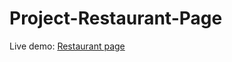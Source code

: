 # Project-Restaurant-Page

Live demo: [Restaurant page](https://adnanchowdhury7249.github.io/Project-Restaurant-Page/)
